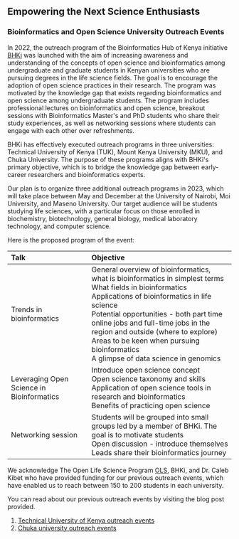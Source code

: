 ## Empowering the Next Science Enthusiasts
### Bioinformatics and Open Science University Outreach Events  

In 2022, the outreach program of the Bioinformatics Hub of Kenya initiative [BHKi](https://bhki.org/) was launched with the aim of increasing awareness and understanding of the concepts of open science and bioinformatics among undergraduate and graduate students in Kenyan universities who are pursuing degrees in the life science fields. The goal is to encourage the adoption of open science practices in their research. The program was motivated by the knowledge gap that exists regarding bioinformatics and open science among undergraduate students. The program includes professional lectures on bioinformatics and open science, breakout sessions with Bioinformatics Master's and PhD students who share their study experiences, as well as networking sessions where students can engage with each other over refreshments.

BHKi has effectively executed outreach programs in three universities: Technical University of Kenya (TUK), Mount Kenya University (MKU), and Chuka University. The purpose of these programs aligns with BHKi's primary objective, which is to bridge the knowledge gap between early-career researchers and bioinformatics experts.

Our plan is to organize three additional outreach programs in 2023, which will take place between May and December at the University of Nairobi, Moi University, and Maseno University. Our target audience will be students studying life sciences, with a particular focus on those enrolled in biochemistry, biotechnology, general biology, medical laboratory technology, and computer science.

Here is the proposed program of the event: 

| **Talk** | **Objective** | 
|:---------------------------------- |:------------------------------ | 
| Trends in bioinformatics | General overview of bioinformatics, what is bioinformatics in simplest terms <br/> What fields in bioinformatics <br/> Applications of bioinformatics in life science <br/> Potential opportunities - both part time online jobs and full-time jobs in the region and outside (where to explore) <br/> Areas to be keen when pursuing bioinformatics <br/> A glimpse of data science in genomics<br/> |
| Leveraging Open Science in Bioinformatics  | Introduce open science concept <br/> Open science taxonomy and skills <br/> Application of open science tools in research and bioinformatics <br/> Benefits of practicing open science |
| Networking session | Students will be grouped into small groups led by a member of BHKi. The goal is to motivate students <br/> Open discussion - introduce themselves <br/> Leads share their bioinformatics journey |


We acknowledge The Open Life Science Program  [OLS](https://openlifesci.org/), BHKi, and Dr. Caleb Kibet who have provided funding for our previous outreach events, which have enabled us to reach between 150 to 200 students in each university.

You can read about our previous outreach events by visiting the blog post provided. <br/>
1. [Technical University of Kenya outreach events](https://www.linkedin.com/pulse/technical-university-kenya-tuk-outreach) <br/>
2. [Chuka university outreach events](https://www.linkedin.com/pulse/chuka-university-outreach-bioinformatics-hub-of-kenya-initia?trk=public_post_feed-article-content) <br/>



